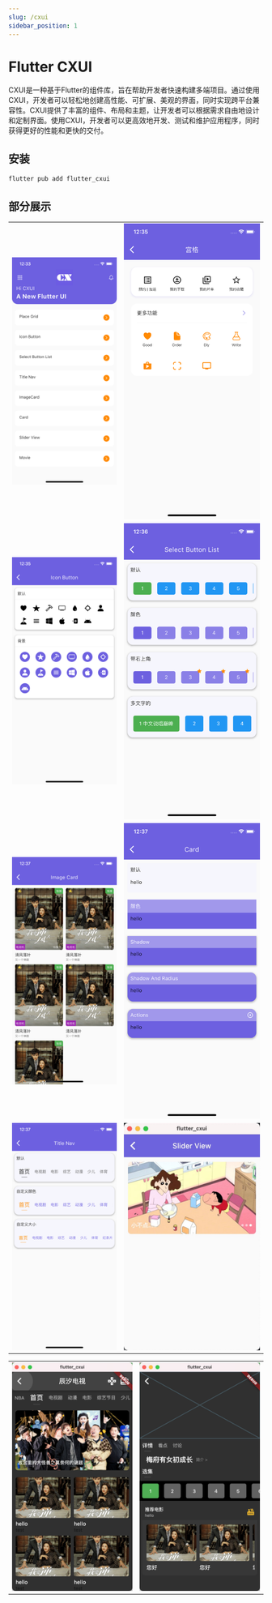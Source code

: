 ```yaml
---
slug: /cxui
sidebar_position: 1
---
```


# Flutter CXUI

CXUI是一种基于Flutter的组件库，旨在帮助开发者快速构建多端项目。通过使用CXUI，开发者可以轻松地创建高性能、可扩展、美观的界面，同时实现跨平台兼容性。CXUI提供了丰富的组件、布局和主题，让开发者可以根据需求自由地设计和定制界面。使用CXUI，开发者可以更高效地开发、测试和维护应用程序，同时获得更好的性能和更快的交付。

## 安装

```dart
flutter pub add flutter_cxui
```

## 部分展示

|||
|--|--|
|![home]( static/list.png)|![place_grid](static/place_grid.png)|
|![icon_button](static/icon_button.png)|![select_button_list](static/select_button_list.png)|
|![image_card](static/image_card.png)|![card](static/card.png)|
|![title_nav](static/title_nav.png)|![slider](static/slider.jpg)|

|        |   |
| ----------- | ----------- |
| <img src="static/movie_home.png" width="" />      | <img src="static/movie_item.png" width="" />       |
 

